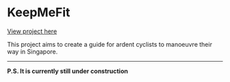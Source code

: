 # KeepMeFit
 
[View project here](https://atikahalsagoff.github.io/KeepMeFit/)

This project aims to create a guide for ardent cyclists to manoeuvre their way in Singapore.

---
**P.S. It is currently still under construction**
